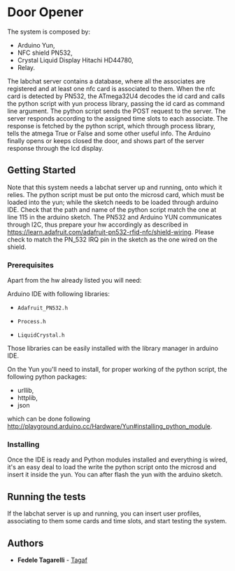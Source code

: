 # Door Opener

The system is composed by:
* Arduino Yun,
* NFC shield PN532,
* Crystal Liquid Display Hitachi HD44780,
* Relay.

The labchat server contains a database, where all the associates are registered and at least one nfc card is associated to them.
When the nfc card is detected by PN532, the ATmega32U4 decodes the id card and calls the python script with yun process library, passing the id card as command line argument.
The python script sends the POST request to the server. The server responds according to the assigned time slots to each associate. The response is fetched by the python script, which through process library, tells the atmega True or False and some other useful info.
The Arduino finally opens or keeps closed the door, and shows part of the server response through the lcd display.

## Getting Started

Note that this system needs a labchat server up and running, onto which it relies.
The python script must be put onto the microsd card, which must be loaded into the yun; while the sketch needs to be loaded through arduino IDE.
Check that the path and name of the python script match the one at line 115 in the arduino sketch.
The PN532 and Arduino YUN communicates through I2C, thus prepare your hw accordingly as described in https://learn.adafruit.com/adafruit-pn532-rfid-nfc/shield-wiring.
Please check to match the PN_532 IRQ pin in the sketch as the one wired on the shield.

### Prerequisites

Apart from the hw already listed you will need:

  Arduino IDE with following libraries:
  * 	Adafruit_PN532.h
  * 	Process.h
  * 	LiquidCrystal.h

Those libraries can be easily installed with the library manager in arduino IDE.

On the Yun you'll need to install, for proper working of the python script, the following python packages:
* urllib,
* httplib,
* json

 which can be done following http://playground.arduino.cc/Hardware/Yun#installing_python_module.

### Installing

Once the IDE is ready and Python modules installed and everything is wired, it's an easy deal to load the write the python script onto the microsd and insert it inside the yun. You can after flash the yun with the arduino sketch.

## Running the tests

If the labchat server is up and running, you can insert user profiles, associating to them some cards and time slots, and start testing the system.

## Authors

* **Fedele Tagarelli** - [Tagaf](https://github.com/tagaf)
